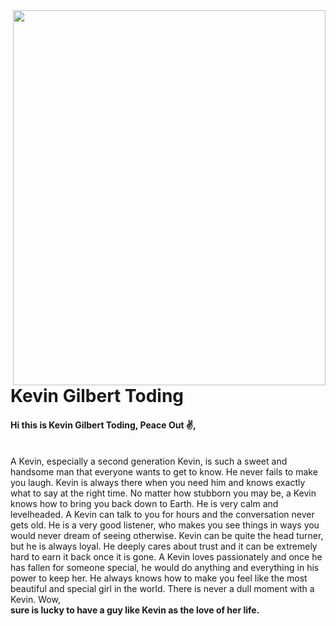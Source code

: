 
<img align='right' src='https://thumbs.gfycat.com/AntiqueQualifiedHoverfly-max-1mb.gif' width='500' height='600'>




<h1>Kevin Gilbert Toding</h1>
<h4>Hi this is Kevin Gilbert Toding, Peace Out ✌️,</h4>
<br>
A Kevin, especially a second generation Kevin, is such a sweet and handsome man that everyone wants to get to know. He never fails to make you laugh. Kevin is always there when you need him and knows exactly what to say at the right time. No matter how stubborn you may be, a Kevin knows how to bring you back down to Earth. He is very calm and levelheaded. A Kevin can talk to you for hours and the conversation never gets old. He is a very good listener, who makes you see things in ways you would never dream of seeing otherwise. Kevin can be quite the head turner, but he is always loyal. He deeply cares about trust and it can be extremely hard to earn it back once it is gone. A Kevin loves passionately and once he has fallen for someone special, he would do anything and everything in his power to keep her. He always knows how to make you feel like the most beautiful and special girl in the world. There is never a dull moment with a Kevin.
Wow, <br>
<b>sure is lucky to have a guy like Kevin as the love of her life.</b>
















                                                                                    
